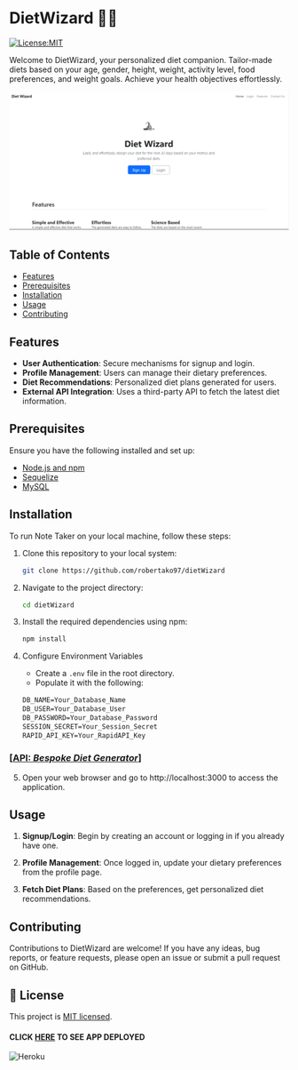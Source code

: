 # DietWizard 🧙‍♂️

[![License:MIT](https://img.shields.io/badge/License-MIT-yellow.svg)](https://opensource.org/license/mit/)

Welcome to DietWizard, your personalized diet companion. Tailor-made diets based on your age, gender, height, weight,
activity level, food preferences, and weight goals. Achieve your health objectives effortlessly.

![DietWizard](/assets/img/readme-ss.png)

## Table of Contents

- [Features](#features)
- [Prerequisites](#prerequisites)
- [Installation](#installation)
- [Usage](#usage)
- [Contributing](#contributing)

## Features

- **User Authentication**: Secure mechanisms for signup and login.
- **Profile Management**: Users can manage their dietary preferences.
- **Diet Recommendations**: Personalized diet plans generated for users.
- **External API Integration**: Uses a third-party API to fetch the latest diet information.

## Prerequisites

Ensure you have the following installed and set up:

- [Node.js and npm](https://nodejs.org/)
- [Sequelize](https://sequelize.org/)
- [MySQL](https://www.mysql.com/)

## Installation

To run Note Taker on your local machine, follow these steps:

1. Clone this repository to your local system:

   ```bash
   git clone https://github.com/robertako97/dietWizard

2. Navigate to the project directory:

    ```bash
   cd dietWizard

3. Install the required dependencies using npm:

    ```bash
   npm install

4. Configure Environment Variables
    - Create a `.env` file in the root directory.
    - Populate it with the following:

    ```plaintext
    DB_NAME=Your_Database_Name
    DB_USER=Your_Database_User
    DB_PASSWORD=Your_Database_Password
    SESSION_SECRET=Your_Session_Secret
    RAPID_API_KEY=Your_RapidAPI_Key
    ```

### [[**API:** *Bespoke Diet Generator*](https://rapidapi.com/genez-io-genez-io-default/api/bespoke-diet-generator)]

5. Open your web browser and go to http://localhost:3000 to access the application.

## Usage

1. **Signup/Login**: Begin by creating an account or logging in if you already have one.

2. **Profile Management**: Once logged in, update your dietary preferences from the profile page.

3. **Fetch Diet Plans**: Based on the preferences, get personalized diet recommendations.

## Contributing

Contributions to DietWizard are welcome! If you have any ideas, bug reports, or feature requests, please open an issue
or submit a pull request on GitHub.

## 📝 License

This project is [MIT licensed](./LICENSE).

#### **CLICK [HERE]() TO SEE APP DEPLOYED**

![Heroku](https://img.shields.io/badge/heroku-%23430098.svg?style=for-the-badge&logo=heroku&logoColor=white)
